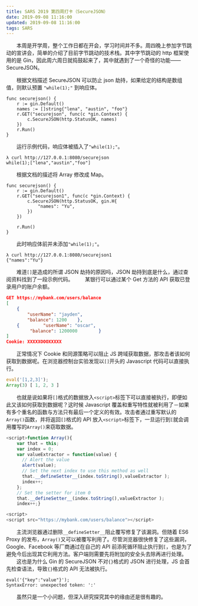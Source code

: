 ```yaml
---
title: SARS 2019 第四周打卡（SecureJSON）
date: 2019-09-08 11:16:00
updated: 2019-09-08 11:16:00
tags: SARS
---
```

　　本周是开学周，整个工作日都在开会，学习时间并不多。周四晚上参加字节跳动的宣讲会，简单的介绍了目前字节跳动的技术栈。其中字节跳动的 http 框架使用的是 Gin，因此周六周日就捣鼓起来了，其中就遇到了一个奇怪的功能——SecureJSON。<!-- more -->

　　根据文档描述 SecureJSON 可以防止 json 劫持，如果给定的结构是数组值，则默认预置 `"while(1);"` 到响应体。

``` golang
func securejson() {
	r := gin.Default()
	names := []string{"lena", "austin", "foo"}
	r.GET("securejson", func(c *gin.Context) {
		c.SecureJSON(http.StatusOK, names)
	})
	r.Run()
}
```
　　运行示例代码，响应体被插入了`"while(1);"`。
``` shell
λ curl http://127.0.0.1:8080/securejson
while(1);["lena","austin","foo"]
```
　　根据文档的描述将 Array 修改成 Map。
``` golang
func securejson() {
	r := gin.Default()
	r.GET("securejson1", func(c *gin.Context) {
		c.SecureJSON(http.StatusOK, gin.H{
			"names": "Yu",
		})
	})

	r.Run()
}
```
　　此时响应体前并未添加`"while(1);"`。
```shell
λ curl http://127.0.0.1:8080/securejson1
{"names":"Yu"}
```
　　难道`[]`是造成的所谓 JSON 劫持的原因吗，JSON 劫持到底是什么，通过查阅资料找到了一段示例代码。
　　某银行可以通过某个 Get 方法的 API 获取已登录用户的账户余额。
```json
GET https://mybank.com/users/balance
[
    {
        "userName": "jayden",
        "balance": 1200    },
    {         "userName": "oscar",
         "balance": 1200000        }
]
Cookie: XXXXXOOOXXXXX
```
　　正常情况下 Cookie 和同源策略可以阻止 JS 跨域获取数据，那攻击者该如何获取到数据呢。在浏览器控制台实验发现以`[]`开头的 Javascript 代码可以直接执行。
```javascript
eval('[1,2,3]');
Array(3) [ 1, 2, 3 ]
```
　　也就是说如果将`[]`格式的数据放入`<script>`标签下可以直接被执行，即便如此又该如何获取到数据呢？这时候 Javascript 覆盖和重写特性就被利用了－如果有多个重名的函数与方法只有最后一个定义的有效。攻击者通过重写默认的`Array()`函数，并将返回`[]`格式的 API 放入`<script>`标签下，一旦运行到`[`就会调用覆写的`Array()`来窃取数据。
```javascript
<script>function Array(){
    var that = this;
    var index = 0;
    var valueExtractor = function(value) {
      // Alert the value
      alert(value);
      // Set the next index to use this method as well
      that.__defineSetter__(index.toString(),valueExtractor );
      index++;
    };
    // Set the setter for item 0
    that.__defineSetter__(index.toString(),valueExtractor );
    index++;}

<script>
<script src="https://mybank.com/users/balance"></script>
```
　　主流浏览器通过删除`__defineSetter__`阻止覆写修复了该漏洞。但随着 ES6 Proxy 的发布，`Array()`又可以被覆写利用了。尽管浏览器很快修复了这些漏洞，Google、Facebook 等厂商通过在自己的 API 前添死循环阻止执行到`[`，也是为了避免今后出现其它利用方法。客户端则需要先将附加的安全头去除再进行处理。
　　这也是为什么 Gin 的 SecureJSON 不对`{}`格式的 JSON 进行处理，JS 会首先检查语法，导致`{}`格式的 API 无法被执行。
```
eval('{"key":"value"}');
SyntaxError: unexpected token: ':'
```
　　虽然只是一个小问题，但深入研究探究其中的缘由还是很有趣的。
